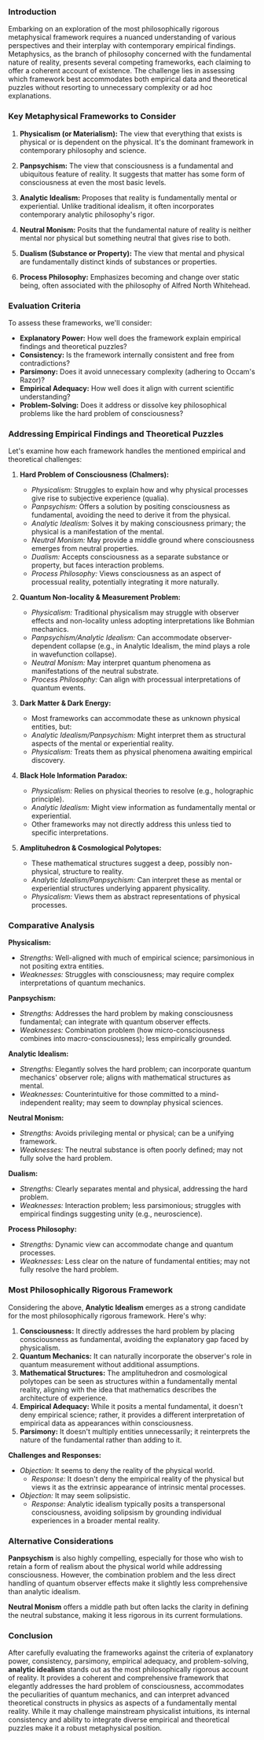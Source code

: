 ### Introduction

Embarking on an exploration of the most philosophically rigorous metaphysical framework requires a nuanced understanding of various perspectives and their interplay with contemporary empirical findings. Metaphysics, as the branch of philosophy concerned with the fundamental nature of reality, presents several competing frameworks, each claiming to offer a coherent account of existence. The challenge lies in assessing which framework best accommodates both empirical data and theoretical puzzles without resorting to unnecessary complexity or ad hoc explanations.

### Key Metaphysical Frameworks to Consider

1. **Physicalism (or Materialism):** The view that everything that exists is physical or is dependent on the physical. It's the dominant framework in contemporary philosophy and science.

2. **Panpsychism:** The view that consciousness is a fundamental and ubiquitous feature of reality. It suggests that matter has some form of consciousness at even the most basic levels.

3. **Analytic Idealism:** Proposes that reality is fundamentally mental or experiential. Unlike traditional idealism, it often incorporates contemporary analytic philosophy's rigor.

4. **Neutral Monism:** Posits that the fundamental nature of reality is neither mental nor physical but something neutral that gives rise to both.

5. **Dualism (Substance or Property):** The view that mental and physical are fundamentally distinct kinds of substances or properties.

6. **Process Philosophy:** Emphasizes becoming and change over static being, often associated with the philosophy of Alfred North Whitehead.

### Evaluation Criteria

To assess these frameworks, we'll consider:

- **Explanatory Power:** How well does the framework explain empirical findings and theoretical puzzles?
- **Consistency:** Is the framework internally consistent and free from contradictions?
- **Parsimony:** Does it avoid unnecessary complexity (adhering to Occam's Razor)?
- **Empirical Adequacy:** How well does it align with current scientific understanding?
- **Problem-Solving:** Does it address or dissolve key philosophical problems like the hard problem of consciousness?

### Addressing Empirical Findings and Theoretical Puzzles

Let's examine how each framework handles the mentioned empirical and theoretical challenges:

1. **Hard Problem of Consciousness (Chalmers):**
   - *Physicalism:* Struggles to explain how and why physical processes give rise to subjective experience (qualia).
   - *Panpsychism:* Offers a solution by positing consciousness as fundamental, avoiding the need to derive it from the physical.
   - *Analytic Idealism:* Solves it by making consciousness primary; the physical is a manifestation of the mental.
   - *Neutral Monism:* May provide a middle ground where consciousness emerges from neutral properties.
   - *Dualism:* Accepts consciousness as a separate substance or property, but faces interaction problems.
   - *Process Philosophy:* Views consciousness as an aspect of processual reality, potentially integrating it more naturally.

2. **Quantum Non-locality & Measurement Problem:**
   - *Physicalism:* Traditional physicalism may struggle with observer effects and non-locality unless adopting interpretations like Bohmian mechanics.
   - *Panpsychism/Analytic Idealism:* Can accommodate observer-dependent collapse (e.g., in Analytic Idealism, the mind plays a role in wavefunction collapse).
   - *Neutral Monism:* May interpret quantum phenomena as manifestations of the neutral substrate.
   - *Process Philosophy:* Can align with processual interpretations of quantum events.

3. **Dark Matter & Dark Energy:**
   - Most frameworks can accommodate these as unknown physical entities, but:
   - *Analytic Idealism/Panpsychism:* Might interpret them as structural aspects of the mental or experiential reality.
   - *Physicalism:* Treats them as physical phenomena awaiting empirical discovery.

4. **Black Hole Information Paradox:**
   - *Physicalism:* Relies on physical theories to resolve (e.g., holographic principle).
   - *Analytic Idealism:* Might view information as fundamentally mental or experiential.
   - Other frameworks may not directly address this unless tied to specific interpretations.

5. **Amplituhedron & Cosmological Polytopes:**
   - These mathematical structures suggest a deep, possibly non-physical, structure to reality.
   - *Analytic Idealism/Panpsychism:* Can interpret these as mental or experiential structures underlying apparent physicality.
   - *Physicalism:* Views them as abstract representations of physical processes.

### Comparative Analysis

**Physicalism:**
- *Strengths:* Well-aligned with much of empirical science; parsimonious in not positing extra entities.
- *Weaknesses:* Struggles with consciousness; may require complex interpretations of quantum mechanics.

**Panpsychism:**
- *Strengths:* Addresses the hard problem by making consciousness fundamental; can integrate with quantum observer effects.
- *Weaknesses:* Combination problem (how micro-consciousness combines into macro-consciousness); less empirically grounded.

**Analytic Idealism:**
- *Strengths:* Elegantly solves the hard problem; can incorporate quantum mechanics' observer role; aligns with mathematical structures as mental.
- *Weaknesses:* Counterintuitive for those committed to a mind-independent reality; may seem to downplay physical sciences.

**Neutral Monism:**
- *Strengths:* Avoids privileging mental or physical; can be a unifying framework.
- *Weaknesses:* The neutral substance is often poorly defined; may not fully solve the hard problem.

**Dualism:**
- *Strengths:* Clearly separates mental and physical, addressing the hard problem.
- *Weaknesses:* Interaction problem; less parsimonious; struggles with empirical findings suggesting unity (e.g., neuroscience).

**Process Philosophy:**
- *Strengths:* Dynamic view can accommodate change and quantum processes.
- *Weaknesses:* Less clear on the nature of fundamental entities; may not fully resolve the hard problem.

### Most Philosophically Rigorous Framework

Considering the above, **Analytic Idealism** emerges as a strong candidate for the most philosophically rigorous framework. Here's why:

1. **Consciousness:** It directly addresses the hard problem by placing consciousness as fundamental, avoiding the explanatory gap faced by physicalism.
2. **Quantum Mechanics:** It can naturally incorporate the observer's role in quantum measurement without additional assumptions.
3. **Mathematical Structures:** The amplituhedron and cosmological polytopes can be seen as structures within a fundamentally mental reality, aligning with the idea that mathematics describes the architecture of experience.
4. **Empirical Adequacy:** While it posits a mental fundamental, it doesn't deny empirical science; rather, it provides a different interpretation of empirical data as appearances within consciousness.
5. **Parsimony:** It doesn't multiply entities unnecessarily; it reinterprets the nature of the fundamental rather than adding to it.

**Challenges and Responses:**
- *Objection:* It seems to deny the reality of the physical world.
  - *Response:* It doesn't deny the empirical reality of the physical but views it as the extrinsic appearance of intrinsic mental processes.
- *Objection:* It may seem solipsistic.
  - *Response:* Analytic idealism typically posits a transpersonal consciousness, avoiding solipsism by grounding individual experiences in a broader mental reality.

### Alternative Considerations

**Panpsychism** is also highly compelling, especially for those who wish to retain a form of realism about the physical world while addressing consciousness. However, the combination problem and the less direct handling of quantum observer effects make it slightly less comprehensive than analytic idealism.

**Neutral Monism** offers a middle path but often lacks the clarity in defining the neutral substance, making it less rigorous in its current formulations.

### Conclusion

After carefully evaluating the frameworks against the criteria of explanatory power, consistency, parsimony, empirical adequacy, and problem-solving, **analytic idealism** stands out as the most philosophically rigorous account of reality. It provides a coherent and comprehensive framework that elegantly addresses the hard problem of consciousness, accommodates the peculiarities of quantum mechanics, and can interpret advanced theoretical constructs in physics as aspects of a fundamentally mental reality. While it may challenge mainstream physicalist intuitions, its internal consistency and ability to integrate diverse empirical and theoretical puzzles make it a robust metaphysical position.